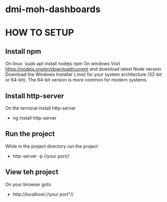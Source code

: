 ﻿# dmi-moh-dashboards
 
# HOW TO SETUP

## Install npm

On linux
`sudo apt install nodejs npm
On windows
Visit https://nodejs.org/en/download/current and download latest Node version
Download the Windows Installer (.msi) for your system architecture (32-bit or 64-bit). The 64-bit version is more common for modern systems.

## Install http-server

On the terminal install http-server
- ng install http-server
  
## Run the project

While in the project directory run the project
- http-server -p //your port//

## View teh project

On your browser goto
- http://localhost://your port"//
